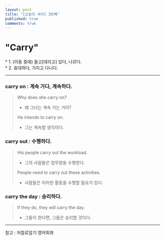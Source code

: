 ```yaml
---
layout: post
title: "[오늘의 숙어] 3번째"
published: true
comments: true
---
```


# "Carry"

<p class="message">
    * 1. (이동 중에) 들고[데리고] 있다, 나르다. <br>
    * 2. 휴대하다, 가지고 다니다.
</p>

---

### carry on : 계속 가다, 계속하다.

> Why does she carry on?
>
> - 왜 그녀는 계속 가는 거야?
>
> He intends to carry on.
>
> - 그는 계속할 생각이다.

### carry out : 수행하다.

> His people carry out the workload.
>
> - 그의 사람들은 업무량을 수행한다.
>
> People need to carry out these activities.
>
> - 사람들은 이러한 활동을 수행할 필요가 있다.

### carry the day : 승리하다.

> If they do, they will carry the day.
>
> - 그들이 한다면, 그들은 승리할 것이다.

---

참고 : 저절로암기 영어회화
